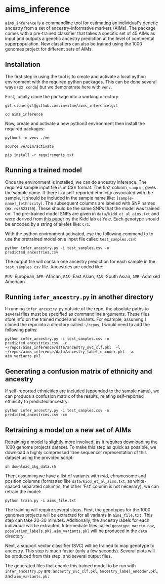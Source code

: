 # aims_inference

`aims_inference` is a commandline tool for estimating an individual's genetic ancestry from a set of ancestry-informative markers (AIMs). The package comes with a pre-trained classifier that takes a specific set of 45 AIMs as input and outputs a genetic ancestry prediction at the level of continental superpopulation. New classfiers can also be trained using the 1000 genomes project for different sets of AIMs. 

## Installation

The first step in using the tool is to create and activate a local python environment with the required python packages. This can be done several ways (ex. `conda`) but we demonstrate here with `venv`.

First, locally clone the package into a working directory:

`git clone git@github.com:invitae/aims_inference.git`

`cd aims_inference`

Now, create and activate a new python3 environment then install the required packages:

`python3 -m venv ./ve`

`source ve/bin/activate`

`pip install -r requirements.txt`

## Running a trained model

Once the environment is installed, we can do ancestry inference. The required sample input file is in CSV format. The first column, `sample`, gives the sample name. If there is a self-reported ethnicity associated with the sample, it should be included in the sample name like: `[sample-name]_[ethnicity]`. The subsequent columns are labeled with SNP names (ex. `rs3823159`). These should be the same SNPs that the model was trained on. The pre-trained model SNPs are given in `data/kidd_et_al_aims.txt` and were derived from [this paper](https://pubmed.ncbi.nlm.nih.gov/24508742/) by the Kidd lab at Yale. Each genotype should be encoded by a string of alleles like: `C/C`. 

With the python environment activated, ese the following command to to use the pretrained model on a input file called `test_samples.csv`:

`python infer_ancestry.py -i test_samples.csv -o predicted_ancestries.csv`

The output file will contain one ancestry prediction for each sample in the `test_samples.csv` file. Ancestries are coded like: 

`EUR`=European, `AFR`=African, `EAS`=East Asian, `SAS`=South Asian, `AMR`=Admixed American

## Running `infer_ancestry.py` in another directory

If running `infer_ancestry.py` outside of the repo, the absolute paths to several files must be specified as commandline arguments. These files store info on the trained model and variants. For example, assuming I cloned the repo into a directory called `~/repos`, I would need to add the following paths:

`python infer_ancestry.py -i test_samples.csv -o predicted_ancestries.csv 
-c ~/repos/aims_inference/data/ancestry_svc_clf.pkl 
-l ~/repos/aims_inference/data/ancestry_label_encoder.pkl 
-a aim_variants.pkl`

## Generating a confusion matrix of ethnicity and ancestry

If self-reported ethnicities are included (appended to the sample name), we can produce a confusion matrix of the results, relating self-reported ethnicity to predicted ancestry: 

`python infer_ancestry.py -i test_samples.csv -o predicted_ancestries.csv -cm`

## Retraining a model on a new set of AIMs

Retraining a model is slightly more involved, as it requires downloading the 1000 genome projects dataset. To make this step as quick as possible, we download a highly compressed 'tree sequence' representation of this dataset using the provided script:

`sh download_1kg_data.sh`

Then, assuming we have a list of variants with rsid, chromosome and position columns (formatted like `data/kidd_et_al_aims.txt`, as white-spaced separated columns, the other 'Fst' column is not necesary), we can retrain the model:

`python train.py -i aims_file.txt`

The training will require several steps. First, the genotypes for the 1000 genomes projects will be extracted for all variants in `aims_file.txt`. This step can take 20-30 minutes. Additionally, the ancestry labels for each individual will be extracted. Intermediate files called `genotype_matrix.npz`, `population_labels.pkl`, `aim_variants.pkl` will be produced in the `data` directory. 

Next, a support vector classifier (SVC) will be trained to map genotype to ancestry. This step is much faster (only a few seconds). Several plots will be produced from this step, and several output files. 

The generated files that enable this trained model to be run with `infer_ancestry.py` are: `ancestry_svc_clf.pkl`, `ancestry_label_encoder.pkl`, and `aim_variants.pkl` 


